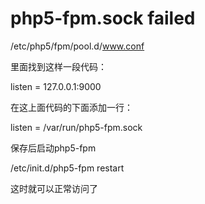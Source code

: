 php5-fpm.sock failed
==

/etc/php5/fpm/pool.d/www.conf

里面找到这样一段代码：

listen = 127.0.0.1:9000

在这上面代码的下面添加一行：

listen = /var/run/php5-fpm.sock

保存后启动php5-fpm

/etc/init.d/php5-fpm restart

这时就可以正常访问了